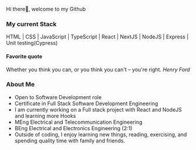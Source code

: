 Hi there👋, welcome to my Github

<h3>My current Stack</h3>
HTML | CSS | JavaScript | TypeScript | React | NextJS | NodeJS | Express | Unit testing(Cypress)

<h4>Favorite quote</h4><p>Whether you think you can, or you think you can't – you're right. <em>Henry Ford</em></p>

<h3>About Me</h3>

- Open to Software Development role
- Certificate in Full Stack Software Development Engineering
- I am currently working on a Full stack project with React and NodeJS and learning more Hooks
- MEng Electrical and Telecommunication Engineering
- BEng Electrical and Electronics Engineering (2:1)
- Outside of coding, I enjoy learning new things, reading, exercising, and spending quality time with family and friends.
